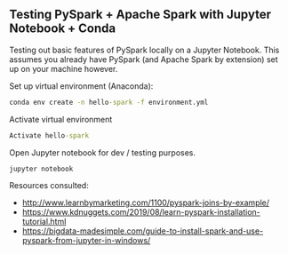 ## Testing PySpark + Apache Spark with Jupyter Notebook + Conda

Testing out basic features of PySpark locally on a Jupyter Notebook. This assumes you already have PySpark (and Apache Spark by extension) set up on your machine however.

Set up virtual environment (Anaconda):
```cmd
conda env create -n hello-spark -f environment.yml
```

Activate virtual environment

```cmd
Activate hello-spark
```

Open Jupyter notebook for dev / testing purposes.
```cmd
jupyter notebook
```

Resources consulted:
- http://www.learnbymarketing.com/1100/pyspark-joins-by-example/
- https://www.kdnuggets.com/2019/08/learn-pyspark-installation-tutorial.html
- https://bigdata-madesimple.com/guide-to-install-spark-and-use-pyspark-from-jupyter-in-windows/